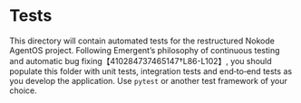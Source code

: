 # Tests

This directory will contain automated tests for the restructured Nokode
AgentOS project.  Following Emergent’s philosophy of continuous testing and
automatic bug fixing【410284737465147†L86-L102】, you should populate this folder
with unit tests, integration tests and end‑to‑end tests as you develop the
application.  Use `pytest` or another test framework of your choice.